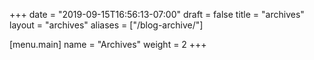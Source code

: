 +++
date = "2019-09-15T16:56:13-07:00"
draft = false
title = "archives"
layout = "archives"
aliases = ["/blog-archive/"]

[menu.main]
	name = "Archives"
	weight = 2
+++

